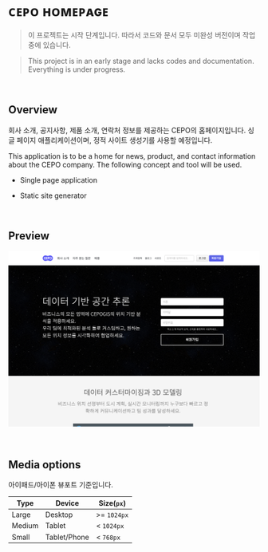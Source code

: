 # ᴄᴇᴘᴏ ʜᴏᴍᴇᴘᴀɢᴇ

> 이 프로젝트는 시작 단계입니다. 따라서 코드와 문서 모두 미완성 버전이며 작업중에 있습니다.

> This project is in an early stage and lacks codes and documentation. Everything is under progress.

<br>

## Overview

회사 소개, 공지사항, 제품 소개, 연락처 정보를 제공하는 CEPO의 홈페이지입니다. 싱글 페이지 애플리케이션이며, 정적 사이트 생성기를 사용할 예정입니다.

This application is to be a home for news, product, and contact information about the CEPO company. The following concept and tool will be used.

- Single page application

- Static site generator

<br>

## Preview

![cepo homepage screenshot](etc/cepo-screenshot.png)

<br>

## Media options

아이패드/아이폰 뷰포트 기준입니다.

| Type   | Device       | Size(`px`)  |
| ------ | ------------ | ----------- |
| Large  | Desktop      | >= `1024px` |
| Medium | Tablet       | < `1024px`  |
| Small  | Tablet/Phone | < `768px`   |

<br>
